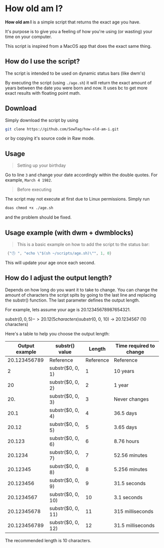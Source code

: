 # How old am I?

**How old am I** is a simple script that returns the exact age you have.

It's purpose is to give you a feeling of how you're using (or wasting) your time on your computer.

This script is inspired from a MacOS app that does the exact same thing.

## How do I use the script?

The script is intended to be used on dynamic status bars (like dwm's)

By executing the script (using `./age.sh`) it will return the exact amount of years between the date you were born and now.
It uses bc to get more exact results with floating point math.

## Download

Simply download the script by using
```bash
git clone https://github.com/SowTag/how-old-am-i.git
```

or by copying it's source code in Raw mode.

## Usage

> Setting up your birthday

Go to line `3` and change your date accordingly within the double quotes.
For example, `March 4 1982`.

> Before executing

The script may not execute at first due to Linux permissions. Simply run
```bash
doas chmod +x ./age.sh
```
and the problem should be fixed.

## Usage example (with dwm + dwmblocks)

> This is a basic example on how to add the script to the status bar:

```c
 {"🕒 ", "echo \"$(sh ~/scripts/age.sh)\"", 1, 0}
```

This will update your age once each second.

## How do I adjust the output length?

Depends on how long do you want it to take to change.
You can change the amount of characters the script spits by going to the last line and replacing the substr() function.
The last parameter defines the output length.

For example, lets assume your age is 20.12345678987654321.

substr($0, 0, 5) -> 20.12 (5 characters)
substr($0, 0, 10) -> 20.1234567 (10 characters)

Here's a table to help you choose the output length:

| Output example | substr() value    | Length    | Time required to change |
|----------------|-------------------|-----------|-------------------------|
| 20.123456789   | Reference         | Reference | Reference               |
| 2              | substr($0, 0, 1)  | 1         | 10 years                |
| 20             | substr($0, 0, 2)  | 2         | 1 year                  |
| 20.            | substr($0, 0, 3)  | 3         | Never changes           |
| 20.1           | substr($0, 0, 4)  | 4         | 36.5 days               |
| 20.12          | substr($0, 0, 5)  | 5         | 3.65 days               |
| 20.123         | substr($0, 0, 6)  | 6         | 8.76 hours              |
| 20.1234        | substr($0, 0, 7)  | 7         | 52.56 minutes           |
| 20.12345       | substr($0, 0, 8)  | 8         | 5.256 minutes           |
| 20.123456      | substr($0, 0, 9)  | 9         | 31.5 seconds            |
| 20.1234567     | substr($0, 0, 10) | 10        | 3.1 seconds             |
| 20.12345678    | substr($0, 0, 11) | 11        | 315 milliseconds        |
| 20.123456789   | substr($0, 0, 12) | 12        | 31.5 milliseconds       |

The recommended length is 10 characters.
